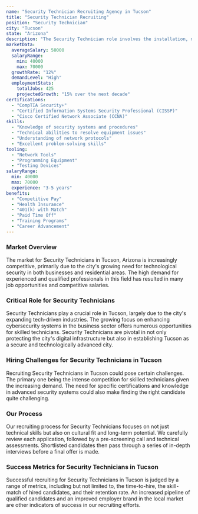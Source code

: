 ```yaml
---
name: "Security Technician Recruiting Agency in Tucson"
title: "Security Technician Recruiting"
position: "Security Technician"
city: "Tucson"
state: "Arizona"
description: "The Security Technician role involves the installation, maintenance, and troubleshooting of security systems mostly within the sectors of defense, technology, and retail in Tucson, Arizona."
marketData:
  averageSalary: 50000
  salaryRange:
    min: 40000
    max: 70000
  growthRate: "12%"
  demandLevel: "High"
  employmentStats:
    totalJobs: 425
    projectedGrowth: "15% over the next decade"
certifications:
  - "CompTIA Security+"
  - "Certified Information Systems Security Professional (CISSP)"
  - "Cisco Certified Network Associate (CCNA)"
skills:
  - "Knowledge of security systems and procedures"
  - "Technical abilities to resolve equipment issues"
  - "Understanding of network protocols"
  - "Excellent problem-solving skills"
tooling:
  - "Network Tools"
  - "Programming Equipment"
  - "Testing Devices"
salaryRange:
  min: 40000
  max: 70000
  experience: "3-5 years"
benefits:
  - "Competitive Pay"
  - "Health Insurance"
  - "401(k) with Match"
  - "Paid Time Off"
  - "Training Programs"
  - "Career Advancement"
---
```


### Market Overview
The market for Security Technicians in Tucson, Arizona is increasingly competitive, primarily due to the city's growing need for technological security in both businesses and residential areas. The high demand for experienced and qualified professionals in this field has resulted in many job opportunities and competitive salaries.

### Critical Role for Security Technicians
Security Technicians play a crucial role in Tucson, largely due to the city's expanding tech-driven industries. The growing focus on enhancing cybersecurity systems in the business sector offers numerous opportunities for skilled technicians. Security Technicians are pivotal in not only protecting the city's digital infrastructure but also in establishing Tucson as a secure and technologically advanced city.

### Hiring Challenges for Security Technicians in Tucson
Recruiting Security Technicians in Tucson could pose certain challenges. The primary one being the intense competition for skilled technicians given the increasing demand. The need for specific certifications and knowledge in advanced security systems could also make finding the right candidate quite challenging.

### Our Process
Our recruiting process for Security Technicians focuses on not just technical skills but also on cultural fit and long-term potential. We carefully review each application, followed by a pre-screening call and technical assessments. Shortlisted candidates then pass through a series of in-depth interviews before a final offer is made.

### Success Metrics for Security Technicians in Tucson
Successful recruiting for Security Technicians in Tucson is judged by a range of metrics, including but not limited to, the time-to-hire, the skill-match of hired candidates, and their retention rate. An increased pipeline of qualified candidates and an improved employer brand in the local market are other indicators of success in our recruiting efforts.